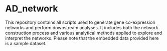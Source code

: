 # AD_network
This repository contains all scripts used to generate gene co-expression networks and perform downstream analyses. It includes both the network construction process and various analytical methods applied to explore and interpret the networks.
Please note that the embedded data provided here is a sample dataset.


